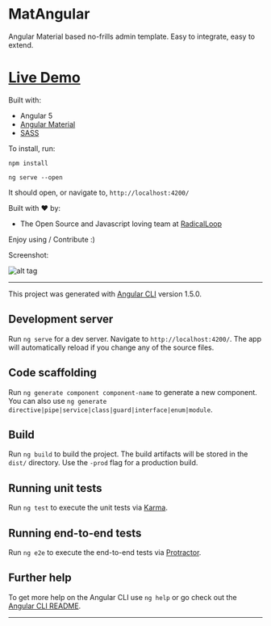 # MatAngular

Angular Material based no-frills admin template. Easy to integrate, easy to extend.

# [Live Demo](http://angular-material.radicalloop.com)

Built with:

- Angular 5
- [Angular Material](https://material.angular.io/)
- [SASS](http://sass-lang.com/)

To install, run:

`npm install`

`ng serve --open`

It should open, or navigate to, `http://localhost:4200/`

Built with ♥ by:

- The Open Source and Javascript loving team at [RadicalLoop](https://www.radicalloop.com)

Enjoy using / Contribute :)

Screenshot:

![alt tag](https://github.com/radicalloop/matangular/blob/master/screen-1.png)

-------------

This project was generated with [Angular CLI](https://github.com/angular/angular-cli) version 1.5.0.

## Development server

Run `ng serve` for a dev server. Navigate to `http://localhost:4200/`. The app will automatically reload if you change any of the source files.

## Code scaffolding

Run `ng generate component component-name` to generate a new component. You can also use `ng generate directive|pipe|service|class|guard|interface|enum|module`.

## Build

Run `ng build` to build the project. The build artifacts will be stored in the `dist/` directory. Use the `-prod` flag for a production build.

## Running unit tests

Run `ng test` to execute the unit tests via [Karma](https://karma-runner.github.io).

## Running end-to-end tests

Run `ng e2e` to execute the end-to-end tests via [Protractor](http://www.protractortest.org/).

## Further help

To get more help on the Angular CLI use `ng help` or go check out the [Angular CLI README](https://github.com/angular/angular-cli/blob/master/README.md).

--------------
